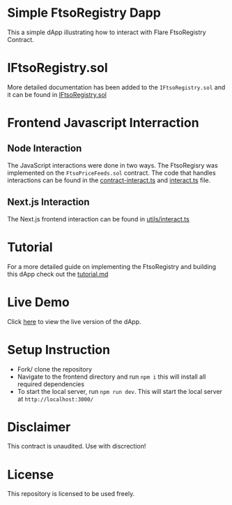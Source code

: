 # Simple FtsoRegistry Dapp
This a simple dApp illustrating how to interact with Flare FtsoRegistry Contract.

# IFtsoRegistry.sol
More detailed documentation has been added to the `IFtsoRegistry.sol` and it can be found in [IFtsoRegistry.sol](https://github.com/gconnect/FtsoRegistry-Dapp/blob/master/blockchain/contracts/IFtsoRegistry.sol)

# Frontend Javascript Interraction

## Node Interaction
The JavaScript interactions were done in two ways. The FtsoRegisry was implemented on the `FtsoPriceFeeds.sol` contract. The code that handles interactions can be found in the [contract-interact.ts](https://github.com/gconnect/FtsoRegistry-Dapp/blob/master/blockchain/scripts/contract-interact.ts) and [interact.ts](https://github.com/gconnect/FtsoRegistry-Dapp/blob/master/blockchain/scripts/interact.ts) file.

## Next.js Interaction
The Next.js frontend interaction can be found in [utils/interact.ts](https://github.com/gconnect/FtsoRegistry-Dapp/blob/master/frontend/utils/interact.ts)

# Tutorial
For a more detailed guide on implementing the FtsoRegistry and building this dApp check out the [tutorial.md](https://github.com/gconnect/FtsoRegistry-Dapp/blob/master/tutorial.md)

# Live Demo
Click [here](https://ftsoregistry.vercel.app/) to view the live version of the dApp. 

# Setup Instruction
- Fork/ clone the repository
- Navigate to the frontend directory and run `npm i` this will install all required dependencies
- To start the local server, run `npm run dev`. This will start the local server at `http://localhost:3000/`

# Disclaimer
This contract is unaudited. Use with discrection!

# License
This repository is licensed to be used freely.

